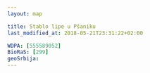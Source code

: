 ```yaml
---
layout: map

title: Stablo lipe u Pšaniku
last_modified_at: 2018-05-21T23:31:22+02:00

WDPA: [555589052]
BioRaS: [299]
geoSrbija:
---
```

